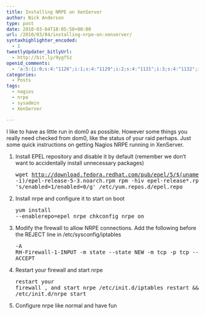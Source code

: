 ```yaml
---
title: Installing NRPE on XenServer
author: Nick Anderson
type: post
date: 2010-03-04T18:05:58+00:00
url: /2010/03/04/installing-nrpe-on-xenserver/
syntaxhighlighter_encoded:
  - 1
tweetlyUpdater_bitlyUrl:
  - http://bit.ly/9ygf5z
openid_comments:
  - 'a:5:{i:0;s:4:"1126";i:1;s:4:"1129";i:2;s:4:"1131";i:3;s:4:"1132";i:4;s:4:"1134";}'
categories:
  - Posts
tags:
  - nagios
  - nrpe
  - sysadmin
  - XenServer

---
```

I like to have as little run in dom0 as possible. However some things you really need checked from dom0, like the status of your raid perhaps. Just some quick instructions on getting Nagios NRPE running in XenServer.

  1. Install EPEL repository and disable it by default (remember we don&#8217;t want to accidentally install unnecessary packages) <pre class="brush: bash; title: ; notranslate" title="">wget http://download.fedora.redhat.com/pub/epel/5/$(uname -i)/epel-release-5-3.noarch.rpm
rpm -hiv epel-release*.rpm
sed -i 's/enabled=1/enabled=0/g' /etc/yum.repos.d/epel.repo
</pre>

  2. Install nrpe and configure it to start on boot <pre class="brush: bash; title: ; notranslate" title="">yum install --enablerepo=epel nrpe
chkconfig nrpe on
</pre>

  3. Modify the firewall to allow NRPE connections. Add the following before the REJECT line in /etc/sysconfig/iptables <pre class="brush: bash; title: ; notranslate" title="">-A RH-Firewall-1-INPUT -m state --state NEW -m tcp -p tcp --dport 5666 -j ACCEPT
</pre>

  4. Restart your firewall and start nrpe <pre class="brush: bash; title: ; notranslate" title="">restart your firewall , and start nrpe
/etc/init.d/iptables restart && /etc/init.d/nrpe start
</pre>

  5. Configure nrpe like normal and have fun